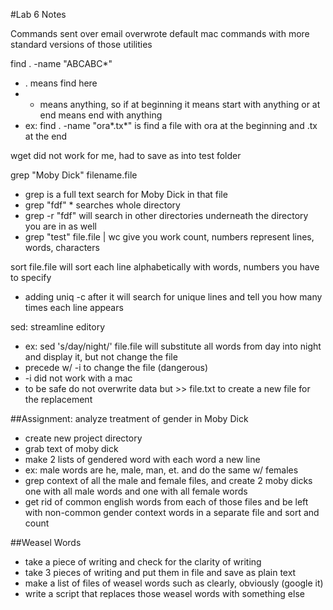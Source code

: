 #Lab 6 Notes  

Commands sent over email overwrote default mac commands with more standard versions of those utilities  

find . -name "ABCABC*" 
- . means find here
- * means anything, so if at beginning it means start with anything or at end means end with anything
- ex: find . -name "ora*.tx*" is find a file with ora at the beginning and .tx at the end  

wget did not work for me, had to save as into test folder

grep "Moby Dick" filename.file
- grep is a full text search for Moby Dick in that file
- grep "fdf" * searches whole directory
- grep -r "fdf" will search in other directories underneath the directory you are in as well
- grep "test" file.file | wc give you work count, numbers represent lines, words, characters

sort file.file will sort each line alphabetically with words, numbers you have to specify
- adding uniq -c after it will search for unique lines and tell you how many times each line appears

sed: streamline editory
- ex: sed 's/day/night/' file.file will substitute all words from day into night and display it, but not change the file
- precede w/ -i to change the file (dangerous)
- -i did not work with a mac 
- to be safe do not overwrite data but >> file.txt to create a new file for the replacement

##Assignment: analyze treatment of gender in Moby Dick
- create new project directory
- grab text of moby dick
- make 2 lists of gendered word with each word a new line 
- ex: male words are he, male, man, et. and do the same w/ females
- grep context of all the male and female files, and create 2 moby dicks one with all male words and one with all female words
- get rid of common english words from each of those files and be left with non-common gender context words in a separate file and sort and count

##Weasel Words
- take a piece of writing and check for the clarity of writing
- take 3 pieces of writing and put them in file and save as plain text
- make a list of files of weasel words such as clearly, obviously (google it)
- write a script that replaces those weasel words with something else

